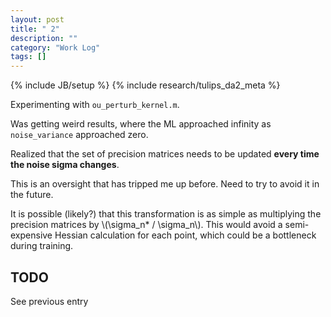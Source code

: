 ```yaml
---
layout: post
title: " 2"
description: ""
category: "Work Log"
tags: []
---
```

{% include JB/setup %}
{% include research/tulips_da2_meta %}

Experimenting with `ou_perturb_kernel.m`.

Was getting weird results, where the ML approached infinity as `noise_variance` approached zero.

Realized that the set of precision matrices needs to be updated **every time the noise sigma changes**.

This is an oversight that has tripped me up before.  Need to try to avoid it in the future.

It is possible (likely?) that this transformation is as simple as multiplying the precision matrices by \\(\sigma_n* / \sigma_n\\).  This would avoid a semi-expensive Hessian calculation for each point, which could be a bottleneck during training.

TODO
---

See previous entry
